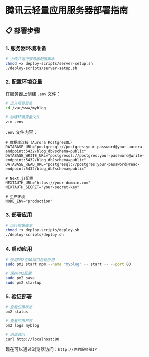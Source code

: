 # 腾讯云轻量应用服务器部署指南

## 📋 部署步骤

### 1. 服务器环境准备

```bash
# 上传并运行服务器配置脚本
chmod +x deploy-scripts/server-setup.sh
./deploy-scripts/server-setup.sh
```

### 2. 配置环境变量

在服务器上创建 `.env` 文件：

```bash
# 进入项目目录
cd /var/www/myblog

# 创建环境变量文件
vim .env
```

`.env` 文件内容：
```env
# 数据库连接（Aurora PostgreSQL）
DATABASE_URL="postgresql://postgres:your-password@your-aurora-endpoint:5432/blog_db?schema=public"
DATABASE_WRITE_URL="postgresql://postgres:your-password@write-endpoint:5432/blog_db?schema=public"
DATABASE_READ_URL="postgresql://postgres:your-password@read-endpoint:5432/blog_db?schema=public"

# Next.js配置
NEXTAUTH_URL="https://your-domain.com"
NEXTAUTH_SECRET="your-secret-key"

# 生产环境
NODE_ENV="production"
```

### 3. 部署应用

```bash
# 运行部署脚本
chmod +x deploy-scripts/deploy.sh
./deploy-scripts/deploy.sh
```

### 4. 启动应用

```bash
# 使用PM2在80端口启动应用
sudo pm2 start npm --name "myblog" -- start -- --port 80

# 保存PM2配置
sudo pm2 save
sudo pm2 startup
```

### 5. 验证部署

```bash
# 查看应用状态
pm2 status

# 查看应用日志
pm2 logs myblog

# 测试访问
curl http://localhost:80
```

现在可以通过浏览器访问：`http://你的服务器IP` 